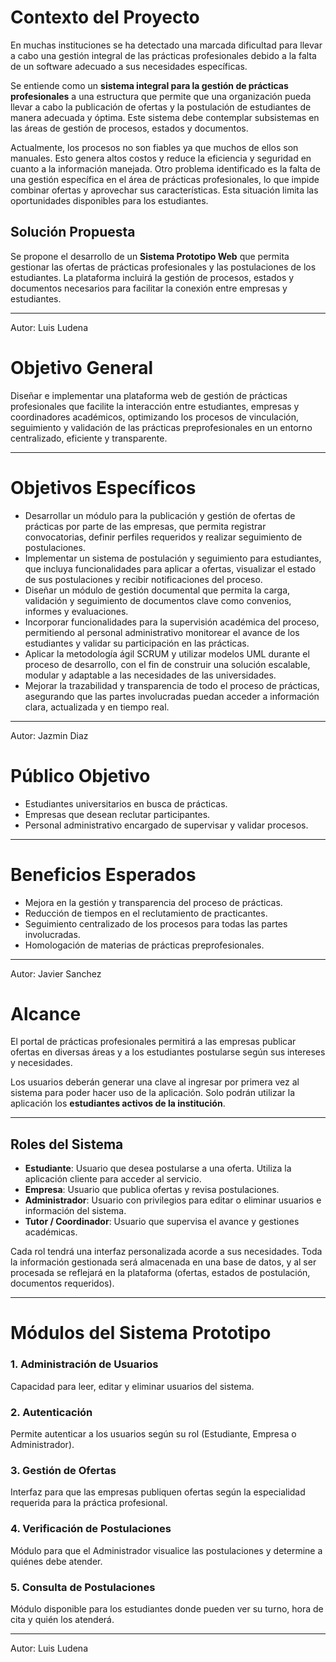 # Contexto del Proyecto

En muchas instituciones se ha detectado una marcada dificultad para llevar a cabo una gestión integral de las prácticas profesionales debido a la falta de un software adecuado a sus necesidades específicas.

Se entiende como un **sistema integral para la gestión de prácticas profesionales** a una estructura que permite que una organización pueda llevar a cabo la publicación de ofertas y la postulación de estudiantes de manera adecuada y óptima. Este sistema debe contemplar subsistemas en las áreas de gestión de procesos, estados y documentos.

Actualmente, los procesos no son fiables ya que muchos de ellos son manuales. Esto genera altos costos y reduce la eficiencia y seguridad en cuanto a la información manejada. Otro problema identificado es la falta de una gestión específica en el área de prácticas profesionales, lo que impide combinar ofertas y aprovechar sus características. Esta situación limita las oportunidades disponibles para los estudiantes.

## Solución Propuesta

Se propone el desarrollo de un **Sistema Prototipo Web** que permita gestionar las ofertas de prácticas profesionales y las postulaciones de los estudiantes. La plataforma incluirá la gestión de procesos, estados y documentos necesarios para facilitar la conexión entre empresas y estudiantes.

---
Autor: Luis Ludena

# Objetivo General

Diseñar e implementar una plataforma web de gestión de prácticas profesionales que facilite la interacción entre estudiantes, empresas y coordinadores académicos, optimizando los procesos de vinculación, 
seguimiento y validación de las prácticas preprofesionales en un entorno centralizado, eficiente y transparente.

---



# Objetivos Específicos

- Desarrollar un módulo para la publicación y gestión de ofertas de prácticas por parte de las empresas, que permita registrar convocatorias, definir perfiles requeridos y realizar seguimiento de postulaciones.
- Implementar un sistema de postulación y seguimiento para estudiantes, que incluya funcionalidades para aplicar a ofertas, visualizar el estado de sus postulaciones y recibir notificaciones del proceso.
- Diseñar un módulo de gestión documental que permita la carga, validación y seguimiento de documentos clave como convenios, informes y evaluaciones.
- Incorporar funcionalidades para la supervisión académica del proceso, permitiendo al personal administrativo monitorear el avance de los estudiantes y validar su participación en las prácticas.
- Aplicar la metodología ágil SCRUM y utilizar modelos UML durante el proceso de desarrollo, con el fin de construir una solución escalable, modular y adaptable a las necesidades de las universidades.
- Mejorar la trazabilidad y transparencia de todo el proceso de prácticas, asegurando que las partes involucradas puedan acceder a información clara, actualizada y en tiempo real.


---

Autor: Jazmin Diaz

# Público Objetivo

- Estudiantes universitarios en busca de prácticas.
- Empresas que desean reclutar participantes.
- Personal administrativo encargado de supervisar y validar procesos.

---

# Beneficios Esperados

- Mejora en la gestión y transparencia del proceso de prácticas.
- Reducción de tiempos en el reclutamiento de practicantes.
- Seguimiento centralizado de los procesos para todas las partes involucradas.
- Homologación de materias de prácticas preprofesionales.

---
Autor: Javier Sanchez


# Alcance

El portal de prácticas profesionales permitirá a las empresas publicar ofertas en diversas áreas y a los estudiantes postularse según sus intereses y necesidades.

Los usuarios deberán generar una clave al ingresar por primera vez al sistema para poder hacer uso de la aplicación. Solo podrán utilizar la aplicación los **estudiantes activos de la institución**.

---

## Roles del Sistema

- **Estudiante**: Usuario que desea postularse a una oferta. Utiliza la aplicación cliente para acceder al servicio.
- **Empresa**: Usuario que publica ofertas y revisa postulaciones.
- **Administrador**: Usuario con privilegios para editar o eliminar usuarios e información del sistema.
- **Tutor / Coordinador**: Usuario que supervisa el avance y gestiones académicas.

Cada rol tendrá una interfaz personalizada acorde a sus necesidades. Toda la información gestionada será almacenada en una base de datos, y al ser procesada se reflejará en la plataforma (ofertas, estados de postulación, documentos requeridos).

---

# Módulos del Sistema Prototipo

### 1. Administración de Usuarios
Capacidad para leer, editar y eliminar usuarios del sistema.

### 2. Autenticación
Permite autenticar a los usuarios según su rol (Estudiante, Empresa o Administrador).

### 3. Gestión de Ofertas
Interfaz para que las empresas publiquen ofertas según la especialidad requerida para la práctica profesional.

### 4. Verificación de Postulaciones
Módulo para que el Administrador visualice las postulaciones y determine a quiénes debe atender.

### 5. Consulta de Postulaciones
Módulo disponible para los estudiantes donde pueden ver su turno, hora de cita y quién los atenderá.

---
Autor: Luis Ludena
